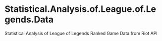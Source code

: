 # Statistical.Analysis.of.League.of.Legends.Data
Statistical Analysis of League of Legends Ranked Game Data from Riot API
